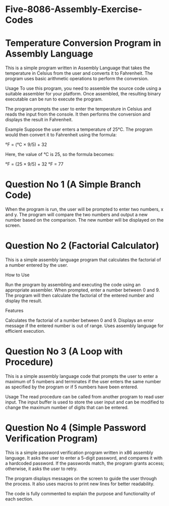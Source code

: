 # Five-8086-Assembly-Exercise-Codes

# Temperature Conversion Program in Assembly Language

This is a simple program written in Assembly Language that takes the temperature in Celsius from the user and converts it to Fahrenheit. The program uses   basic  arithmetic operations to perform the conversion.

Usage
To use this program, you need to assemble the source code using a suitable assembler for your platform. Once assembled, the resulting binary executable can be run to execute the program.

The program prompts the user to enter the temperature in Celsius and reads the input from the console. It then performs the conversion and displays the result in Fahrenheit.

Example
Suppose the user enters a temperature of 25°C. The program would then convert it to Fahrenheit using the formula:

°F = (°C × 9/5) + 32

Here, the value of °C is 25, so the formula becomes:

°F = (25 × 9/5) + 32
°F = 77


# Question No 1 (A Simple Branch Code)

When the program is run, the user will be prompted to enter two numbers, x and y.
The program will compare the two numbers and output a new number based on the comparison.
The new number will be displayed on the screen.

# Question No 2 (Factorial Calculator)

This is a simple assembly language program that calculates the factorial of a number entered by the user.

How to Use

Run the program by assembling and executing the code using an appropriate assembler.
When prompted, enter a number between 0 and 9.
The program will then calculate the factorial of the entered number and display the result.

Features

Calculates the factorial of a number between 0 and 9.
Displays an error message if the entered number is out of range.
Uses assembly language for efficient execution.


# Question No 3 (A Loop with Procedure)


This is a simple assembly language code that prompts the user to enter a maximum of 5 numbers and terminates if the user enters the same number as specified by the program or if 5 numbers have been entered.

Usage
The read procedure can be called from another program to read user input. The input buffer is used to store the user input and can be modified to change the maximum number of digits that can be entered.


# Question No 4 (Simple Password Verification Program)

This is a simple password verification program written in x86 assembly language. It asks the user to enter a 5-digit password, and compares it with a hardcoded password. If the passwords match, the program grants access; otherwise, it asks the user to retry.

The program displays messages on the screen to guide the user through the process. It also uses macros to print new lines for better readability.

The code is fully commented to explain the purpose and functionality of each section.
